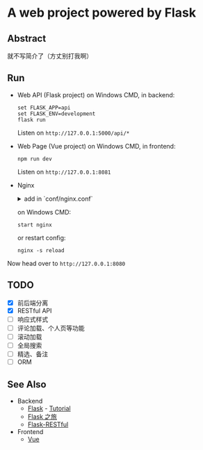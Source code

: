 # A web project powered by Flask

## Abstract
就不写简介了（方丈别打我啊）

## Run
- Web API (Flask project)
    on Windows CMD, in backend:
    ```
    set FLASK_APP=api
    set FLASK_ENV=development
    flask run
    ```
    Listen on `http://127.0.0.1:5000/api/*`

- Web Page (Vue project)
    on Windows CMD, in frontend:
    ```
    npm run dev
    ```
    Listen on `http://127.0.0.1:8081`

- Nginx
    <details>
      <summary>add in `conf/nginx.conf`</summary>
      ```
      upstream webpage {
          server localhost:8081;
      }

      upstream webapi {
          server localhost:5000;
      }

      server {
          listen       8080;
          server_name  localhost;

          #charset koi8-r;

          #access_log  logs/host.access.log  main;

          location / {
              proxy_pass http://webpage;

              proxy_set_header Host            $host;
              proxy_set_header X-Real-IP       $remote_addr;
              proxy_set_header X-Forwarded-For $proxy_add_x_forwarded_for;
          }

          location /api/ {
              proxy_pass http://webapi;
          }

          #error_page  404              /404.html;

          # redirect server error pages to the static page /50x.html
          #
          error_page   500 502 503 504  /50x.html;
          location = /50x.html {
              root   html;
          }
      }
      ```
    </details>

    on Windows CMD:
    ```
    start nginx
    ```
    or restart config:
    ```
    nginx -s reload
    ```

Now head over to `http://127.0.0.1:8080`

## TODO
- [x] 前后端分离
- [x] RESTful API
- [ ] 响应式样式
- [ ] 评论加载、个人页等功能
- [ ] 滚动加载
- [ ] 全局搜索
- [ ] 精选、备注
- [ ] ORM

## See Also
- Backend
    - [Flask](https://flask.palletsprojects.com/en/1.1.x/) - [Tutorial](https://flask.palletsprojects.com/en/1.1.x/tutorial/)
    - [Flask 之旅](https://spacewander.github.io/explore-flask-zh/)
    - [Flask-RESTful](https://flask-restful.readthedocs.io/en/latest/index.html)
- Frontend
    - [Vue](https://vuejs.org/)

